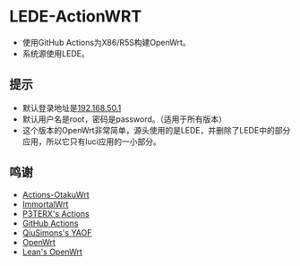 # LEDE-ActionWRT
- 使用GitHub Actions为X86/R5S构建OpenWrt。
- 系统源使用LEDE。

## 提示
- 默认登录地址是[192.168.50.1](http://192.168.50.1)
- 默认用户名是root，密码是password。（适用于所有版本）
- 这个版本的OpenWrt非常简单，源头使用的是LEDE，并删除了LEDE中的部分应用，所以它只有luci应用的一小部分。

## 鸣谢
- [Actions-OtakuWrt](https://github.com/F-T-Otaku/Actions-OtakuWrt)
- [ImmortalWrt](https://github.com/immortalwrt/immortalwrt)
- [P3TERX's Actions](https://github.com/P3TERX/Actions-OpenWrt)
- [GitHub Actions](https://github.com/features/actions)
- [QiuSimons's YAOF](https://github.com/QiuSimons/YAOF)
- [OpenWrt](https://github.com/openwrt/openwrt)
- [Lean's OpenWrt](https://github.com/coolsnowwolf/lede)
